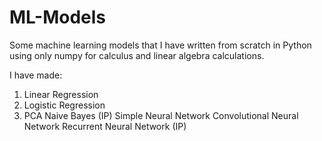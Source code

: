 # ML-Models
Some machine learning models that I have written from scratch in Python using only numpy for calculus and linear algebra calculations. 

I have made:
1. Linear Regression
2. Logistic Regression
3. PCA
Naive Bayes (IP)
Simple Neural Network
Convolutional Neural Network
Recurrent Neural Network (IP)

